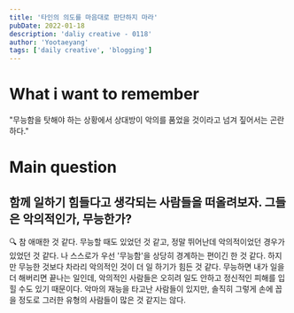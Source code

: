 ```yaml
---
title: '타인의 의도를 마음대로 판단하지 마라'
pubDate: 2022-01-18
description: 'daliy creative - 0118'
author: 'Yootaeyang'
tags: ['daily creative', 'blogging']
---
```


# What i want to remember

"무능함을 탓해야 하는 상황에서 상대방이 악의를 품었을 것이라고 넘겨 짚어서는 곤란하다."

# Main question

## 함께 일하기 힘들다고 생각되는 사람들을 떠올려보자. 그들은 악의적인가, 무능한가?

🔍 참 애매한 것 같다. 무능할 때도 있었던 것 같고, 정말 뛰어난데 악의적이었던 경우가 있었던 것 같다. 나 스스로가 우선 '무능함'을 상당히 경계하는 편이긴 한 것 같다. 하지만 무능한 것보다 차라리 악의적인 것이 더 일 하기가 힘든 것 같다. 무능하면 내가 일을 더 해버리면 끝나는 일인데, 악의적인 사람들은 오히려 일도 안하고 정신적인 피해를 입힐 수도 있기 때문이다. 악마의 재능을 타고난 사람들이 있지만, 솔직히 그렇게 손에 꼽을 정도로 그러한 유형의 사람들이 많은 것 같지는 않다.
